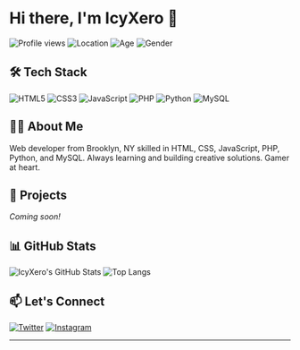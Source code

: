 # Hi there, I'm IcyXero 👋

![Profile views](https://komarev.com/ghpvc/?username=IcyXero&color=blue)
![Location](https://img.shields.io/badge/Brooklyn-NY-blue)
![Age](https://img.shields.io/badge/Age-28-informational)
![Gender](https://img.shields.io/badge/Gender-Male-yellow)

## 🛠️ Tech Stack

![HTML5](https://img.shields.io/badge/-HTML5-E34F26?logo=html5&logoColor=fff)
![CSS3](https://img.shields.io/badge/-CSS3-1572B6?logo=css3&logoColor=fff)
![JavaScript](https://img.shields.io/badge/-JavaScript-F7DF1E?logo=javascript&logoColor=000)
![PHP](https://img.shields.io/badge/-PHP-777BB4?logo=php&logoColor=fff)
![Python](https://img.shields.io/badge/-Python-3776AB?logo=python&logoColor=fff)
![MySQL](https://img.shields.io/badge/-MySQL-4479A1?logo=mysql&logoColor=fff)

## 👨‍💻 About Me

Web developer from Brooklyn, NY skilled in HTML, CSS, JavaScript, PHP, Python, and MySQL. Always learning and building creative solutions. Gamer at heart.

## 📂 Projects

*Coming soon!*

## 📊 GitHub Stats

![IcyXero's GitHub Stats](https://github-readme-stats.vercel.app/api?username=IcyXero&show_icons=true&theme=radical)
![Top Langs](https://github-readme-stats.vercel.app/api/top-langs/?username=IcyXero&layout=compact&theme=radical)

## 📫 Let's Connect

[![Twitter](https://img.shields.io/badge/Twitter-@IcyXero-1DA1F2?logo=twitter&logoColor=white)](https://twitter.com/IcyXero)
[![Instagram](https://img.shields.io/badge/Instagram-@icyxero-E4405F?logo=instagram&logoColor=white)](https://instagram.com/icyxero)

---
